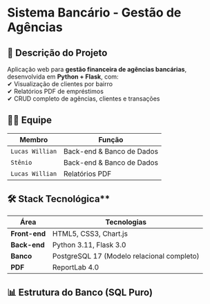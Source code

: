 # Sistema Bancário - Gestão de Agências

## 📌 Descrição do Projeto  
Aplicação web para **gestão financeira de agências bancárias**, desenvolvida em **Python + Flask**, com:  
✔ Visualização de clientes por bairro  
✔ Relatórios PDF de empréstimos  
✔ CRUD completo de agências, clientes e transações  

## 👨‍💻 Equipe 
| **Membro**       | **Função**               |  
|------------------|--------------------------|  
| `Lucas Willian`  | Back-end & Banco de Dados|  
| `Stênio`         | Back-end & Banco de Dados|  
| `Lucas Willian`  | Relatórios PDF           |  

## 🛠 Stack Tecnológica**  
| **Área**       | **Tecnologias**                          |  
|---------------|------------------------------------------|  
| **Front-end** | HTML5, CSS3, Chart.js                    |  
| **Back-end**  | Python 3.11, Flask 3.0                   |  
| **Banco**     | PostgreSQL 17 (Modelo relacional completo)|  
| **PDF**       | ReportLab 4.0                            |  

## 📊 Estrutura do Banco (SQL Puro)

